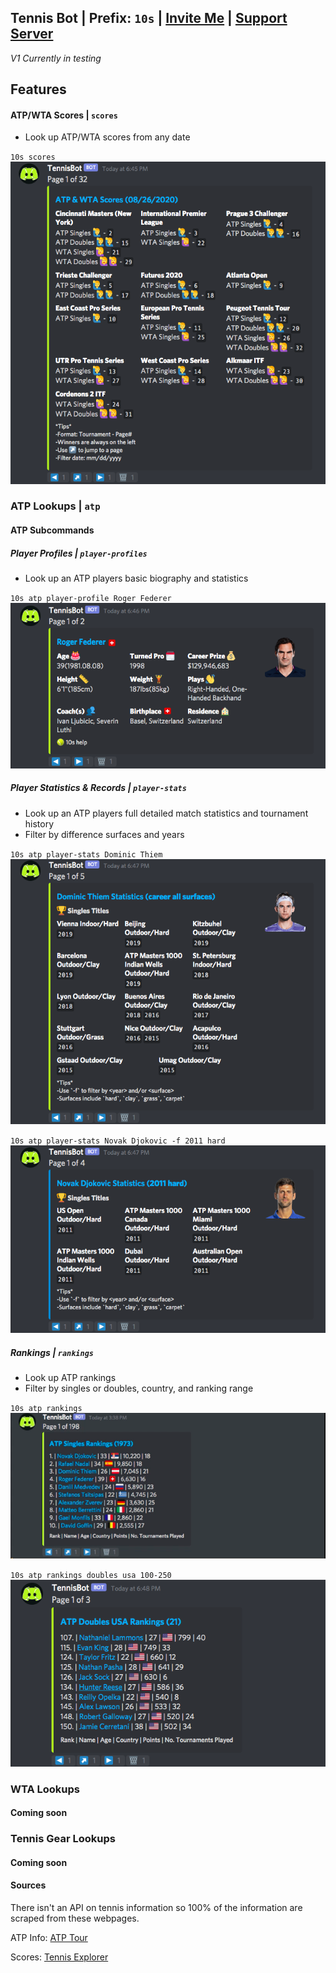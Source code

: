 ## Tennis Bot | Prefix: `10s` | [Invite Me](https://discord.com/api/oauth2/authorize?client_id=742055162163757157&scope=bot&permissions=387136) | [Support Server](https://discord.gg/T8DJrG)
*V1 Currently in testing*

## Features
#### ATP/WTA Scores | `scores`
- Look up ATP/WTA scores from any date

`10s scores`
![Scores Command Example](/screenshots/10s_scores.png)

### ATP Lookups | `atp`
#### ATP Subcommands
##### Player Profiles | `player-profiles`
- Look up an ATP players basic biography and statistics

`10s atp player-profile Roger Federer`
![Player Profile Command Example](/screenshots/10s_atp_player-profile_Roger_Federer.png)

##### Player Statistics & Records | `player-stats`
- Look up an ATP players full detailed match statistics and tournament history
- Filter by difference surfaces and years

`10s atp player-stats Dominic Thiem`
![Player Stats Dominic Thiem](/screenshots/10s_atp_player-stats_Dominic_Thiem.png)

`10s atp player-stats Novak Djokovic -f 2011 hard`
![Player Stats Novak Djokovic 2011 Hard Court Surface](/screenshots/10s_atp_player-stats_Novak_Djokovic_-f_2011_hard.png)

##### Rankings | `rankings`
- Look up ATP rankings
- Filter by singles or doubles, country, and ranking range

`10s atp rankings`
![Rankings Example](/screenshots/10s_atp_rankings.png)

`10s atp rankings doubles usa 100-250`
![Rankings Doubles USA #100-250](/screenshots/10s_atp_rankings_doubles_usa_100-250.png)

### WTA Lookups
#### Coming soon
### Tennis Gear Lookups
#### Coming soon

#### Sources
There isn't an API on tennis information so 100% of the information are scraped from these webpages.

ATP Info: [ATP Tour](https://www.atptour.com/)

Scores: [Tennis Explorer](https://www.tennisexplorer.com/)



